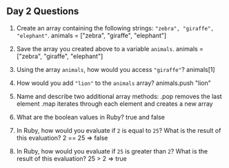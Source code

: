 ## Day 2 Questions

1. Create an array containing the following strings: `"zebra", "giraffe", "elephant"`.
animals = ["zebra", "giraffe", "elephant"]

1. Save the array you created above to a variable `animals`.
animals = ["zebra", "giraffe", "elephant"]
1. Using the array `animals`, how would you access `"giraffe"`?
animals[1]
1. How would you add `"lion"` to the `animals` array?
animals.push "lion"
1. Name and describe two additional array methods:
.pop removes the last element
.map iterates through each element and creates a new array
1. What are the boolean values in Ruby?
true and false
1. In Ruby, how would you evaluate if `2` is equal to `25`? What is the result of this evaluation?
2 == 25 => false
1. In Ruby, how would you evaluate if `25` is greater than `2`? What is the result of this evaluation?
25 > 2 => true